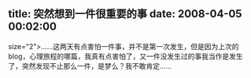 title: 突然想到一件很重要的事
date: 2008-04-05 00:02:00
---

 size="2">……这两天有点害怕一件事，并不是第一次发生，但是因为上次的blog，心理旅程的哪篇，我真有点害怕了，又一件没发生过的事我当作是发生了，突然发现不止那么一件，是梦么？我不敢肯定……
